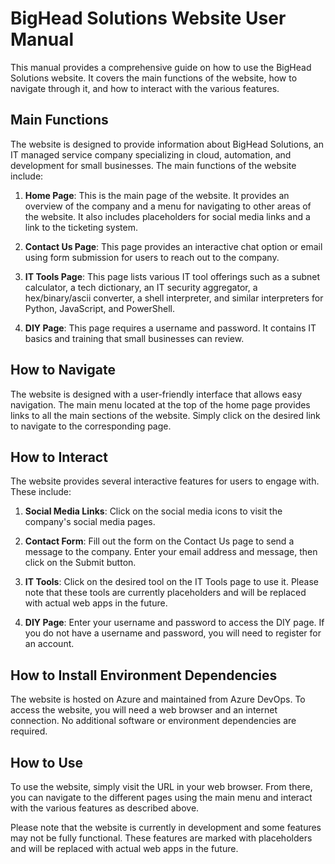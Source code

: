 # BigHead Solutions Website User Manual

This manual provides a comprehensive guide on how to use the BigHead Solutions website. It covers the main functions of the website, how to navigate through it, and how to interact with the various features.

## Main Functions

The website is designed to provide information about BigHead Solutions, an IT managed service company specializing in cloud, automation, and development for small businesses. The main functions of the website include:

1. **Home Page**: This is the main page of the website. It provides an overview of the company and a menu for navigating to other areas of the website. It also includes placeholders for social media links and a link to the ticketing system.

2. **Contact Us Page**: This page provides an interactive chat option or email using form submission for users to reach out to the company.

3. **IT Tools Page**: This page lists various IT tool offerings such as a subnet calculator, a tech dictionary, an IT security aggregator, a hex/binary/ascii converter, a shell interpreter, and similar interpreters for Python, JavaScript, and PowerShell.

4. **DIY Page**: This page requires a username and password. It contains IT basics and training that small businesses can review.

## How to Navigate

The website is designed with a user-friendly interface that allows easy navigation. The main menu located at the top of the home page provides links to all the main sections of the website. Simply click on the desired link to navigate to the corresponding page.

## How to Interact

The website provides several interactive features for users to engage with. These include:

1. **Social Media Links**: Click on the social media icons to visit the company's social media pages.

2. **Contact Form**: Fill out the form on the Contact Us page to send a message to the company. Enter your email address and message, then click on the Submit button.

3. **IT Tools**: Click on the desired tool on the IT Tools page to use it. Please note that these tools are currently placeholders and will be replaced with actual web apps in the future.

4. **DIY Page**: Enter your username and password to access the DIY page. If you do not have a username and password, you will need to register for an account.

## How to Install Environment Dependencies

The website is hosted on Azure and maintained from Azure DevOps. To access the website, you will need a web browser and an internet connection. No additional software or environment dependencies are required.

## How to Use

To use the website, simply visit the URL in your web browser. From there, you can navigate to the different pages using the main menu and interact with the various features as described above.

Please note that the website is currently in development and some features may not be fully functional. These features are marked with placeholders and will be replaced with actual web apps in the future.